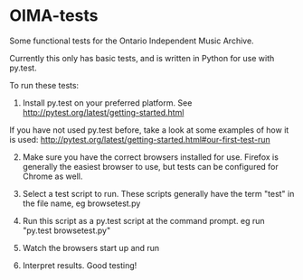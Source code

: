 OIMA-tests
==========

Some functional tests for the Ontario Independent Music Archive. 

Currently this only has basic tests, and is written in Python for use with py.test.

To run these tests:

1. Install py.test on your preferred platform. See http://pytest.org/latest/getting-started.html

If you have not used py.test before, take a look at some examples of how it is used: http://pytest.org/latest/getting-started.html#our-first-test-run

2. Make sure you have the correct browsers installed for use. Firefox is generally the easiest browser to use, but tests can be configured for Chrome as well.

3. Select a test script to run. These scripts generally have the term "test" in the file name, eg browsetest.py

4. Run this script as a py.test script at the command prompt. eg run "py.test browsetest.py" 

5. Watch the browsers start up and run

6. Interpret results. Good testing!